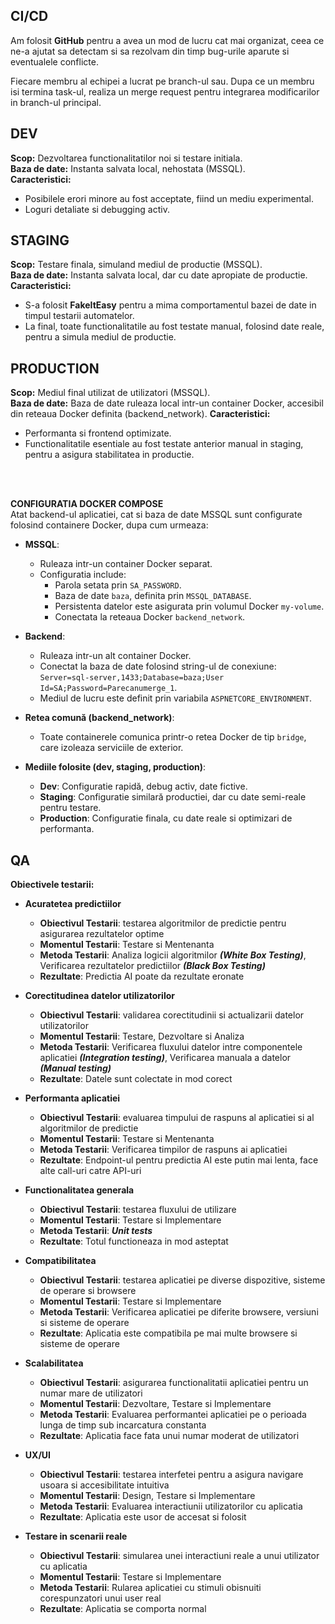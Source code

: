 ## CI/CD 
Am folosit **GitHub** pentru a avea un mod de lucru cat mai organizat, ceea ce ne-a ajutat sa detectam si sa rezolvam din timp bug-urile aparute si eventualele conflicte.

Fiecare membru al echipei a lucrat pe branch-ul sau. Dupa ce un membru isi termina task-ul, realiza un merge request pentru integrarea modificarilor in branch-ul principal.

## DEV
**Scop:** Dezvoltarea functionalitatilor noi si testare initiala.  
**Baza de date:** Instanta salvata local, nehostata (MSSQL).    
**Caracteristici:**  
- Posibilele erori minore au fost acceptate, fiind un mediu experimental.  
- Loguri detaliate si debugging activ.  

## STAGING
**Scop:** Testare finala, simuland mediul de productie (MSSQL).  
**Baza de date:** Instanta salvata local, dar cu date apropiate de productie.  
**Caracteristici:**  
- S-a folosit **FakeItEasy** pentru a mima comportamentul bazei de date in timpul testarii automatelor.  
- La final, toate functionalitatile au fost testate manual, folosind date reale, pentru a simula mediul de productie.  

## PRODUCTION
**Scop:** Mediul final utilizat de utilizatori (MSSQL).   
**Baza de date:** Baza de date ruleaza local intr-un container Docker, accesibil din reteaua Docker definita (backend_network).
**Caracteristici:**  
- Performanta si frontend optimizate.
- Functionalitatile esentiale au fost testate anterior manual in staging, pentru a asigura stabilitatea in productie.  

<br><br>

**CONFIGURATIA DOCKER COMPOSE**  
Atat backend-ul aplicatiei, cat si baza de date MSSQL sunt configurate folosind containere Docker, dupa cum urmeaza:  

- **MSSQL**:  
  - Ruleaza intr-un container Docker separat.  
  - Configuratia include:  
    - Parola setata prin `SA_PASSWORD`.  
    - Baza de date `baza`, definita prin `MSSQL_DATABASE`.  
    - Persistenta datelor este asigurata prin volumul Docker `my-volume`.  
    - Conectata la reteaua Docker `backend_network`.  

- **Backend**:  
  - Ruleaza intr-un alt container Docker.  
  - Conectat la baza de date folosind string-ul de conexiune:  
    `Server=sql-server,1433;Database=baza;User Id=SA;Password=Parecanumerge_1`.  
  - Mediul de lucru este definit prin variabila `ASPNETCORE_ENVIRONMENT`.  

- **Retea comună (backend_network)**:  
  - Toate containerele comunica printr-o retea Docker de tip `bridge`, care izoleaza serviciile de exterior.  

- **Mediile folosite (dev, staging, production)**:  
  - **Dev**: Configuratie rapidă, debug activ, date fictive.  
  - **Staging**: Configuratie similară productiei, dar cu date semi-reale pentru testare.  
  - **Production**: Configuratie finala, cu date reale si optimizari de performanta.

## QA
**Obiectivele testarii:**
  - **Acuratetea predictiilor**
    - **Obiectivul Testarii**: testarea algoritmilor de predictie pentru asigurarea rezultatelor optime
    - **Momentul Testarii**: Testare si Mentenanta
    - **Metoda Testarii**: Analiza logicii algoritmilor ***(White Box Testing)***, Verificarea rezultatelor predictiilor ***(Black Box Testing)***
    - **Rezultate**: Predictia AI poate da rezultate eronate

  - **Corectitudinea datelor utilizatorilor**
    - **Obiectivul Testarii**: validarea corectitudinii si actualizarii datelor utilizatorilor
    - **Momentul Testarii**: Testare, Dezvoltare si Analiza
    - **Metoda Testarii**: Verificarea fluxului datelor intre componentele aplicatiei ***(Integration testing)***, Verificarea manuala a datelor ***(Manual testing)***
    - **Rezultate**: Datele sunt colectate in mod corect

  - **Performanta aplicatiei**
    - **Obiectivul Testarii**: evaluarea timpului de raspuns al aplicatiei si al algoritmilor de predictie  
    - **Momentul Testarii**: Testare si Mentenanta
    - **Metoda Testarii**: Verificarea timpilor de raspuns ai aplicatiei
    - **Rezultate**: Endpoint-ul pentru predictia AI este putin mai lenta, face alte call-uri catre API-uri

  - **Functionalitatea generala**
    - **Obiectivul Testarii**: testarea fluxului de utilizare
    - **Momentul Testarii**: Testare si Implementare
    - **Metoda Testarii**: ***Unit tests***
    - **Rezultate**: Totul functioneaza in mod asteptat

  - **Compatibilitatea**
    - **Obiectivul Testarii**: testarea aplicatiei pe diverse dispozitive, sisteme de operare si browsere
    - **Momentul Testarii**: Testare si Implementare
    - **Metoda Testarii**: Verificarea aplicatiei pe diferite browsere, versiuni si sisteme de operare
    - **Rezultate**: Aplicatia este compatibila pe mai multe browsere si sisteme de operare

  - **Scalabilitatea**
    - **Obiectivul Testarii**: asigurarea functionalitatii aplicatiei pentru un numar mare de utilizatori
    - **Momentul Testarii**: Dezvoltare, Testare si Implementare
    - **Metoda Testarii**: Evaluarea performantei aplicatiei pe o perioada lunga de timp sub incarcatura constanta
    - **Rezultate**: Aplicatia face fata unui numar moderat de utilizatori

  - **UX/UI**
    - **Obiectivul Testarii**: testarea interfetei pentru a asigura navigare usoara si accesibilitate intuitiva
    - **Momentul Testarii**: Design, Testare si Implementare
    - **Metoda Testarii**: Evaluarea interactiunii utilizatorilor cu aplicatia
    - **Rezultate**: Aplicatia este usor de accesat si folosit

  - **Testare in scenarii reale**
    - **Obiectivul Testarii**: simularea unei interactiuni reale a unui utilizator cu aplicatia
    - **Momentul Testarii**: Testare si Implementare
    - **Metoda Testarii**: Rularea aplicatiei cu stimuli obisnuiti corespunzatori unui user real
    - **Rezultate**: Aplicatia se comporta normal